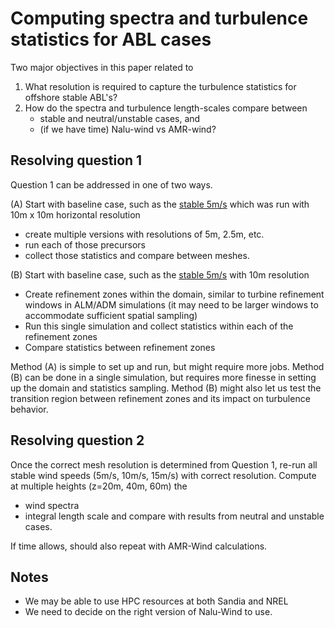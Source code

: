 # Computing spectra and turbulence statistics for ABL cases

Two major objectives in this paper related to 
1.  What resolution is required to capture the turbulence statistics for offshore stable ABL's?
2.  How do the spectra and turbulence length-scales compare between
    - stable and neutral/unstable cases, and 
    - (if we have time) Nalu-wind vs AMR-wind?
  
 ## Resolving question 1
Question 1 can be addressed in one of two ways.  

(A) Start with baseline case, such as the [stable 5m/s](https://github.com/lawrenceccheung/AIAAScitech2021/tree/main/NaluWindRuns/stable/05ms/05ms_iter02) which was run with 10m x 10m horizontal resolution
- create multiple versions with resolutions of 5m, 2.5m, etc.
- run each of those precursors
- collect those statistics and compare between meshes.

(B) Start with baseline case, such as the [stable 5m/s](https://github.com/lawrenceccheung/AIAAScitech2021/tree/main/NaluWindRuns/stable/05ms/05ms_iter02) with 10m resolution
- Create refinement zones within the domain, similar to turbine refinement windows in ALM/ADM simulations (it may need to be larger windows to accommodate sufficient spatial sampling)
- Run this single simulation and collect statistics within each of the refinement zones
- Compare statistics between refinement zones

Method (A) is simple to set up and run, but might require more jobs.  Method (B) can be done in a single simulation, but requires more finesse in setting up the domain and statistics sampling.  Method (B) might also let us test the transition region between refinement zones and its impact on turbulence behavior.

## Resolving question 2
Once the correct mesh resolution is determined from Question 1, re-run all stable wind speeds (5m/s, 10m/s, 15m/s) with correct resolution.
Compute at multiple heights (z=20m, 40m, 60m) the
- wind spectra
- integral length scale
and compare with results from neutral and unstable cases.

If time allows, should also repeat with AMR-Wind calculations.

 ## Notes
 - We may be able to use HPC resources at both Sandia and NREL
 - We need to decide on the right version of Nalu-Wind to use.
